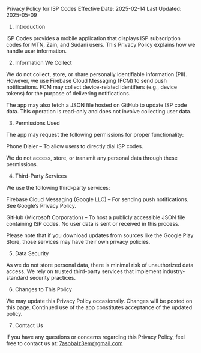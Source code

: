 Privacy Policy for ISP Codes
Effective Date: 2025-02-14
Last Updated: 2025-05-09

1. Introduction

ISP Codes provides a mobile application that displays ISP subscription codes for MTN, Zain, and Sudani users. This Privacy Policy explains how we handle user information.

2. Information We Collect

We do not collect, store, or share personally identifiable information (PII). However, we use Firebase Cloud Messaging (FCM) to send push notifications. FCM may collect device-related identifiers (e.g., device tokens) for the purpose of delivering notifications.

The app may also fetch a JSON file hosted on GitHub to update ISP code data. This operation is read-only and does not involve collecting user data.

3. Permissions Used

The app may request the following permissions for proper functionality:

Phone Dialer – To allow users to directly dial ISP codes.


We do not access, store, or transmit any personal data through these permissions.

4. Third-Party Services

We use the following third-party services:

Firebase Cloud Messaging (Google LLC) – For sending push notifications. See Google’s Privacy Policy.

GitHub (Microsoft Corporation) – To host a publicly accessible JSON file containing ISP codes. No user data is sent or received in this process.


Please note that if you download updates from sources like the Google Play Store, those services may have their own privacy policies.

5. Data Security

As we do not store personal data, there is minimal risk of unauthorized data access. We rely on trusted third-party services that implement industry-standard security practices.

6. Changes to This Policy

We may update this Privacy Policy occasionally. Changes will be posted on this page. Continued use of the app constitutes acceptance of the updated policy.

7. Contact Us

If you have any questions or concerns regarding this Privacy Policy, feel free to contact us at:
7asobalz3em@gmail.com
